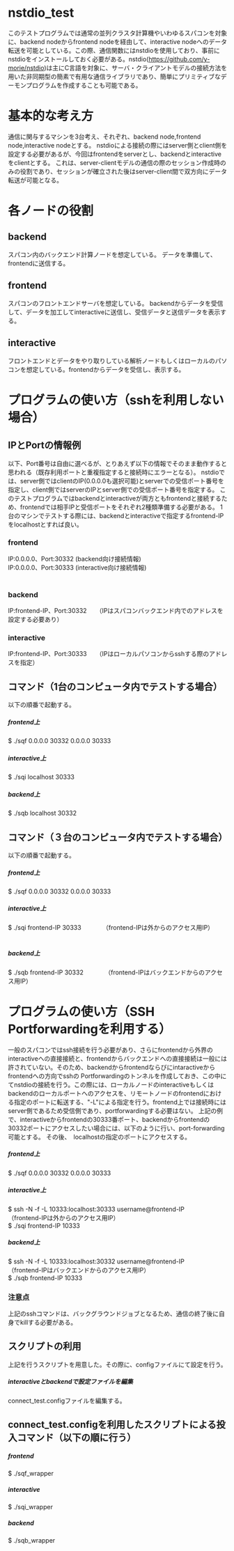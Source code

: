 # nstdio_test

このテストプログラムでは通常の並列クラスタ計算機やいわゆるスパコンを対象に、backend nodeからfrontend nodeを経由して、interactive nodeへのデータ転送を可能としている。この際、通信関数にはnstdioを使用しており、事前にnstdioをインストールしておく必要がある。nstdio(https://github.com/y-morie/nstdio)は主にC言語を対象に、サーバ・クライアントモデルの接続方法を用いた非同期型の簡素で有用な通信ライブラリであり、簡単にプリミティブなデーモンプログラムを作成することも可能である。


# 基本的な考え方

通信に関与するマシンを3台考え、それぞれ、backend node,frontend node,interactive nodeとする。
nstdioによる接続の際にはserver側とclient側を設定する必要があるが、今回はfrontendをserverとし、backendとinteractiveをclientとする。
これは、server-clientモデルの通信の際のセッション作成時のみの役割であり、セッションが確立された後はserver-client間で双方向にデータ転送が可能となる。

# 各ノードの役割
## backend

スパコン内のバックエンド計算ノードを想定している。
データを準備して、frontendに送信する。

## frontend

スパコンのフロントエンドサーバを想定している。
backendからデータを受信して、データを加工してinteractiveに送信し、受信データと送信データを表示する。

## interactive

フロントエンドとデータをやり取りしている解析ノードもしくはローカルのパソコンを想定している。frontendからデータを受信し、表示する。

# プログラムの使い方（sshを利用しない場合）

## IPとPortの情報例

以下、Port番号は自由に選べるが、とりあえず以下の情報でそのまま動作すると思われる（既存利用ポートと重複指定すると接続時にエラーとなる）。
nstdioでは、server側ではclientのIP(0.0.0.0も選択可能)とserverでの受信ポート番号を指定し、client側ではserverのIPとserver側での受信ポート番号を指定する。
このテストプログラムではbackendとinteractiveが両方ともfrontendと接続するため、frontendでは相手IPと受信ポートをそれぞれ2種類準備する必要がある。
1台のマシンでテストする際には、backendとinteractiveで指定するfrontend-IPをlocalhostとすれば良い。

### frontend

IP:0.0.0.0、Port:30332 (backend向け接続情報)　  
IP:0.0.0.0、Port:30333 (interactive向け接続情報)　　  
　
### backend

IP:frontend-IP、Port:30332　　（IPはスパコンバックエンド内でのアドレスを設定する必要あり）

### interactive

IP:frontend-IP、Port:30333　　（IPはローカルパソコンからsshする際のアドレスを指定）

## コマンド（1台のコンピュータ内でテストする場合）
以下の順番で起動する。　　
##### frontend上  
$ ./sqf 0.0.0.0 30332 0.0.0.0 30333　　
　　
##### interactive上  
$ ./sqi localhost 30333　　
　　
#####  backend上  
$ ./sqb localhost 30332　　

## コマンド（３台のコンピュータ内でテストする場合）
以下の順番で起動する。　　
##### frontend上 
$ ./sqf 0.0.0.0 30332 0.0.0.0 30333　　
　　
##### interactive上　　
$ ./sqi frontend-IP 30333　　　　（frontend-IPは外からのアクセス用IP）  
　　
##### backend上　　
$ ./sqb frontend-IP 30332　　　　（frontend-IPはバックエンドからのアクセス用IP）  

# プログラムの使い方（SSH Portforwardingを利用する）
一般のスパコンではssh接続を行う必要があり、さらにfrontendから外界のinteractiveへの直接接続と、frontendからバックエンドへの直接接続は一般には許されていない。そのため、backendからfrontendならびにintaractiveからfrontendへの方向でsshの Portforwardingのトンネルを作成しておき、この中にてnstdioの接続を行う。この際には、ローカルノードのinteractiveもしくはbackendのローカルポートへのアクセスを、リモートノードのfrontendにおける指定のポートに転送する、"-L"による指定を行う。frontend上では接続時にはserver側であるため受信側であり、portforwardingする必要はない。
上記の例で、interactiveからfrontendの30333番ポート、backendからfrontendの30332ポートにアクセスしたい場合には、以下のように行い、port-forwarding可能とする。
その後、　localhostの指定のポートにアクセスする。
##### frontend上 
$ ./sqf 0.0.0.0 30332 0.0.0.0 30333　　
##### interactive上
$ ssh -N -f -L 10333:localhost:30333 username@frontend-IP　　　（frontend-IPは外からのアクセス用IP）  
$ ./sqi frontend-IP 10333
##### backend上
$ ssh -N -f -L 10333:localhost:30332 username@frontend-IP　　　（frontend-IPはバックエンドからのアクセス用IP）    
$ ./sqb frontend-IP 10333
### 注意点
上記のsshコマンドは、バックグラウンドジョブとなるため、通信の終了後に自身でkillする必要がある。
## スクリプトの利用
上記を行うスクリプトを用意した。その際に、configファイルにて設定を行う。
##### interactiveとbackendで設定ファイルを編集
connect_test.configファイルを編集する。
## connect_test.configを利用したスクリプトによる投入コマンド（以下の順に行う）
##### frontend
$ ./sqf_wrapper
##### interactive
$ ./sqi_wrapper
##### backend
$ ./sqb_wrapper


